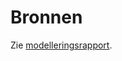 # Bronnen

Zie [modelleringsrapport](https://github.com/Informatievlaanderen/OSLOthema-EnergieManagementSystem/blob/main/resources/ModelleerrapportEMS.pdf).
